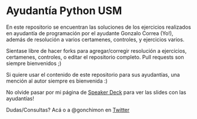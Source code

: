 Ayudantía Python USM
====================

En este repositorio se encuentran las soluciones de los ejercicios realizados en ayudantía de programación por el ayudante Gonzalo Correa (Yo!), además de resolución a varios certamenes, controles, y ejercicios varios.

Sientase libre de hacer forks para agregar/corregir resolución a ejercicios, certamenes, controles, o editar el repositorio completo. Pull requests son siempre bienvenidos ;)

Si quiere usar el contenido de este repositorio para sus ayudantías, una mención al autor siempre es bienvenida :)

No olvide pasar por mi página de [Speaker Deck](https://speakerdeck.com/gcorrea) para ver las slides con las ayudantías!

Dudas/Consultas? Acá o a @gonchimon en [Twitter](https://twitter.com/gonchimon)
